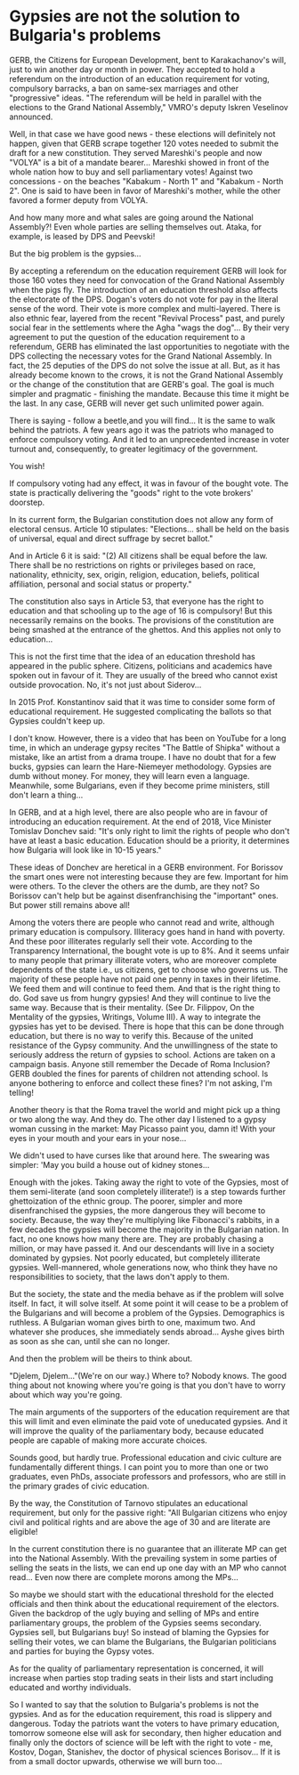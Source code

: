 <!-- # Решението на българските проблеми не са циганите -->

# Gypsies are not the solution to Bulgaria's problems

GERB, the Citizens for European Development, bent to Karakachanov's will, just to win another day or month in power. They accepted to hold a referendum on the introduction of an education requirement for voting, compulsory barracks, a ban on same-sex marriages and other "progressive" ideas. "The referendum will be held in parallel with the elections to the Grand National Assembly," VMRO's deputy Iskren Veselinov announced.
<!-- DONE -->

Well, in that case we have good news - these elections will definitely not happen, given that GERB scrape together 120 votes needed to submit the draft for a new constitution. They served Mareshki's people and now "VOLYA" is a bit of a mandate bearer... Mareshki showed in front of the whole nation how to buy and sell parliamentary votes! Against two concessions - on the beaches "Kabakum - North 1" and "Kabakum - North 2". One is said to have been in favor of Mareshki's mother, while the other favored a former deputy from VOLYA.
<!-- DONE -->

And how many more and what sales are going around the National Assembly?! Even whole parties are selling themselves out. Ataka, for example, is leased by DPS and Peevski!
<!-- DONE -->

But the big problem is the gypsies...
<!-- DONE -->

<!-- С това, че приемат референдум за образователния ценз ГЕРБ -->
By accepting a referendum on the education requirement GERB will look for those 160 votes they need for convocation of the Grand National Assembly when the pigs fly. The introduction of an education threshold also affects the electorate of the DPS. Dogan's voters do not vote for pay in the literal sense of the word. Their vote is more complex and multi-layered. There is also ethnic fear, layered from the recent "Revival Process" past, and purely social fear in the settlements where the Agha "wags the dog"... By their very agreement to put the question of the education requirement to a referendum, GERB has eliminated the last opportunities to negotiate with the DPS collecting the necessary votes for the Grand National Assembly. In fact, the 25 deputies of the DPS do not solve the issue at all. But, as it has already become known to the crows, it is not the Grand National Assembly or the change of the constitution that are GERB's goal. The goal is much simpler and pragmatic - finishing the mandate. Because this time it might be the last. In any case, GERB will never get such unlimited power again.
<!-- DONE -->

There is saying - follow a beetle,and you will find... It is the same to walk behind the patriots. A few years ago it was the patriots who managed to enforce compulsory voting. And it led to an unprecedented increase in voter turnout and, consequently, to greater legitimacy of the government.

You wish!

If compulsory voting had any effect, it was in favour of the bought vote. The state is practically delivering the "goods" right to the vote brokers' doorstep.
<!-- DONE -->

In its current form, the Bulgarian constitution does not allow any form of electoral census. Article 10 stipulates: "Elections... shall be held on the basis of universal, equal and direct suffrage by secret ballot."

And in Article 6 it is said: "(2) All citizens shall be equal before the law. There shall be no restrictions on rights or privileges based on race, nationality, ethnicity, sex, origin, religion, education, beliefs, political affiliation, personal and social status or property."

The constitution also says in Article 53, that everyone has the right to education and that schooling up to the age of 16 is compulsory! But this necessarily remains on the books. The provisions of the constitution are being smashed at the entrance of the ghettos. And this applies not only to education...
<!-- DONE -->

This is not the first time that the idea of an education threshold has appeared in the public sphere. Citizens, politicians and academics have spoken out in favour of it. They are usually of the breed who cannot exist outside provocation. No, it's not just about Siderov...

In 2015 Prof. Konstantinov said that it was time to consider some form of educational requirement. He suggested complicating the ballots so that Gypsies couldn't keep up.

I don't know. However, there is a video that has been on YouTube for a long time, in which an underage gypsy recites "The Battle of Shipka" without a mistake, like an artist from a drama troupe. I have no doubt that for a few bucks, gypsies can learn the Hare-Niemeyer methodology. Gypsies are dumb without money. For money, they will learn even a language. Meanwhile, some Bulgarians, even if they become prime ministers, still don't learn a thing...

In GERB, and at a high level, there are also people who are in favour of introducing an education requirement. At the end of 2018, Vice Minister Tomislav Donchev said: "It's only right to limit the rights of people who don't have at least a basic education. Education should be a priority, it determines how Bulgaria will look like in 10-15 years."
<!-- DONE -->

These ideas of Donchev are heretical in a GERB environment. For Borissov the smart ones were not interesting because they are few. Important for him were others. To the clever the others are the dumb, are they not? So Borissov can't help but be against disenfranchising the "important" ones. But power still remains above all!

Among the voters there are people who cannot read and write, although primary education is compulsory. Illiteracy goes hand in hand with poverty. And these poor illiterates regularly sell their vote. According to the Transparency International, the bought vote is up to 8%. And it seems unfair to many people that primary illiterate voters, who are moreover complete dependents of the state i.e., us citizens, get to choose who governs us. The majority of these people have not paid one penny in taxes in their lifetime. We feed them and will continue to feed them. And that is the right thing to do. God save us from hungry gypsies! And they will continue to live the same way. Because that is their mentality. (See Dr. Filippov, On the Mentality of the gypsies, Writings, Volume III). A way to integrate the gypsies has yet to be devised. There is hope that this can be done through education, but there is no way to verify this. Because of the united resistance of the Gypsy community. And the unwillingness of the state to seriously address the return of gypsies to school. Actions are taken on a campaign basis. Anyone still remember the Decade of Roma Inclusion? GERB doubled the fines for parents of children not attending school. Is anyone bothering to enforce and collect these fines? I'm not asking, I'm telling!

Another theory is that the Roma travel the world and might pick up a thing or two along the way. And they do. The other day I listened to a gypsy woman cussing in the market: May Picasso paint you, damn it! With your eyes in your mouth and your ears in your nose...

We didn't used to have curses like that around here. The swearing was simpler: 'May you build a house out of kidney stones...

Enough with the jokes. Taking away the right to vote of the Gypsies, most of them semi-literate (and soon completely illiterate!) is a step towards further ghettoization of the ethnic group. The poorer, simpler and more disenfranchised the gypsies, the more dangerous they will become to society. Because, the way they're multiplying like Fibonacci's rabbits, in a few decades the gypsies will become the majority in the Bulgarian nation. In fact, no one knows how many there are. They are probably chasing a million, or may have passed it. And our descendants will live in a society dominated by gypsies. Not poorly educated, but completely illiterate gypsies. Well-mannered, whole generations now, who think they have no responsibilities to society, that the laws don't apply to them.
<!-- DONE -->

But the society, the state and the media behave as if the problem will solve itself. In fact, it will solve itself. At some point it will cease to be a problem of the Bulgarians and will become a problem of the Gypsies. Demographics is ruthless. A Bulgarian woman gives birth to one, maximum two. And whatever she produces, she immediately sends abroad... Ayshe gives birth as soon as she can, until she can no longer.

And then the problem will be theirs to think about.

"Djelem, Djelem..."(We're on our way.) Where to? Nobody knows. The good thing about not knowing where you're going is that you don't have to worry about which way you're going.

The main arguments of the supporters of the education requirement are that this will limit and even eliminate the paid vote of uneducated gypsies. And it will improve the quality of the parliamentary body, because educated people are capable of making more accurate choices.

Sounds good, but hardly true. Professional education and civic culture are fundamentally different things. I can point you to more than one or two graduates, even PhDs, associate professors and professors, who are still in the primary grades of civic education.
<!-- DONE -->

By the way, the Constitution of Tarnovo stipulates an educational requirement, but only for the passive right: "All Bulgarian citizens who enjoy civil and political rights and are above the age of 30 and are literate are eligible!

In the current constitution there is no guarantee that an illiterate MP can get into the National Assembly. With the prevailing system in some parties of selling the seats in the lists, we can end up one day with an MP who cannot read... Even now there are complete morons among the MPs...

So maybe we should start with the educational threshold for the elected officials and then think about the educational requirement of the electors. Given the backdrop of the ugly buying and selling of MPs and entire parliamentary groups, the problem of the Gypsies seems secondary. Gypsies sell, but Bulgarians buy! So instead of blaming the Gypsies for selling their votes, we can blame the Bulgarians, the Bulgarian politicians and parties for buying the Gypsy votes.

As for the quality of parliamentary representation is concerned, it will increase when parties stop trading seats in their lists and start including educated and worthy individuals.

So I wanted to say that the solution to Bulgaria's problems is not the gypsies. And as for the education requirement, this road is slippery and dangerous. Today the patriots want the voters to have primary education, tomorrow someone else will ask for secondary, then higher education and finally only the doctors of science will be left with the right to vote - me, Kostov, Dogan, Stanishev, the doctor of physical sciences Borisov... If it is from a small doctor upwards, otherwise we will burn too...